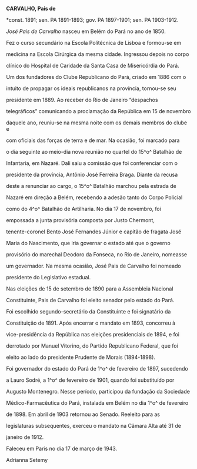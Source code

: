 **CARVALHO, Pais de**



\*const. 1891; sen. PA 1891-1893; gov. PA 1897-1901; sen. PA 1903-1912.



*José Pais de Carvalho* nasceu em Belém do Pará no ano de 1850.



Fez o curso secundário na Escola Politécnica de Lisboa e formou-se em

medicina na Escola Cirúrgica da mesma cidade. Ingressou depois no corpo

clínico do Hospital de Caridade da Santa Casa de Misericórdia do Pará.



Um dos fundadores do Clube Republicano do Pará, criado em 1886 com o

intuito de propagar os ideais republicanos na província, tornou-se seu

presidente em 1889. Ao receber do Rio de Janeiro “despachos

telegráficos” comunicando a proclamação da República em 15 de novembro

daquele ano, reuniu-se na mesma noite com os demais membros do clube e

com oficiais das forças de terra e de mar. Na ocasião, foi marcado para

o dia seguinte ao meio-dia nova reunião no quartel do 15^o^ Batalhão de

Infantaria, em Nazaré. Dali saiu a comissão que foi conferenciar com o

presidente da província, Antônio José Ferreira Braga. Diante da recusa

deste a renunciar ao cargo, o 15^o^ Batalhão marchou pela estrada de

Nazaré em direção a Belém, recebendo a adesão tanto do Corpo Policial

como do 4^o^ Batalhão de Artilharia. No dia 17 de novembro, foi

empossada a junta provisória composta por Justo Chermont,

tenente-coronel Bento José Fernandes Júnior e capitão de fragata José

Maria do Nascimento, que iria governar o estado até que o governo

provisório do marechal Deodoro da Fonseca, no Rio de Janeiro, nomeasse

um governador. Na mesma ocasião, José Pais de Carvalho foi nomeado

presidente do Legislativo estadual.



Nas eleições de 15 de setembro de 1890 para a Assembleia Nacional

Constituinte, Pais de Carvalho foi eleito senador pelo estado do Pará.

Foi escolhido segundo-secretário da Constituinte e foi signatário da

Constituição de 1891. Após encerrar o mandato em 1893, concorreu à

vice-presidência da República nas eleições presidenciais de 1894, e foi

derrotado por Manuel Vitorino, do Partido Republicano Federal, que foi

eleito ao lado do presidente Prudente de Morais (1894-1898).



Foi governador do estado do Pará de 1^o^ de fevereiro de 1897, sucedendo

a Lauro Sodré, a 1^o^ de fevereiro de 1901, quando foi substituído por

Augusto Montenegro. Nesse período, participou da fundação da Sociedade

Médico-Farmacêutica do Pará, instalada em Belém no dia 1^o^ de fevereiro

de 1898. Em abril de 1903 retornou ao Senado. Reeleito para as

legislaturas subsequentes, exerceu o mandato na Câmara Alta até 31 de

janeiro de 1912.



Faleceu em Paris no dia 17 de março de 1943.



Adrianna Setemy



